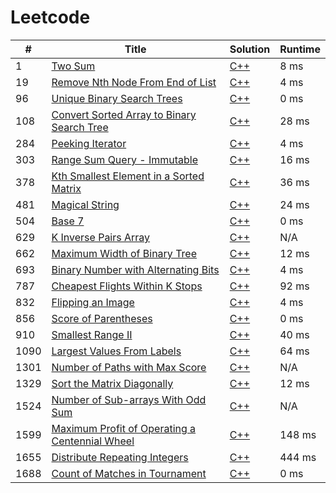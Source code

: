 # Leetcode

| # | Title | Solution | Runtime |
|---| ----- | -------- | ------- |
|1|[ Two Sum](https://leetcode.com/problems/two-sum/)|[C++](./solutions/1.%20Two%20Sum.cpp)|8 ms|
|19|[ Remove Nth Node From End of List](https://leetcode.com/problems/remove-nth-node-from-end-of-list/)|[C++](./solutions/19.%20Remove%20Nth%20Node%20From%20End%20of%20List.cpp)|4 ms|
|96|[ Unique Binary Search Trees](https://leetcode.com/problems/unique-binary-search-trees/)|[C++](./solutions/96.%20Unique%20Binary%20Search%20Trees.cpp)|0 ms|
|108|[ Convert Sorted Array to Binary Search Tree](https://leetcode.com/problems/convert-sorted-array-to-binary-search-tree/)|[C++](./solutions/108.%20Convert%20Sorted%20Array%20to%20Binary%20Search%20Tree.cpp)|28 ms|
|284|[ Peeking Iterator](https://leetcode.com/problems/peeking-iterator/)|[C++](./solutions/284.%20Peeking%20Iterator.cpp)|4 ms|
|303|[ Range Sum Query - Immutable](https://leetcode.com/problems/range-sum-query-immutable/)|[C++](./solutions/303.%20Range%20Sum%20Query%20-%20Immutable.cpp)|16 ms|
|378|[ Kth Smallest Element in a Sorted Matrix](https://leetcode.com/problems/kth-smallest-element-in-a-sorted-matrix/)|[C++](./solutions/378.%20Kth%20Smallest%20Element%20in%20a%20Sorted%20Matrix.cpp)|36 ms|
|481|[ Magical String](https://leetcode.com/problems/magical-string/)|[C++](./solutions/481.%20Magical%20String.cpp)|24 ms|
|504|[ Base 7](https://leetcode.com/problems/base-7/)|[C++](./solutions/504.%20Base%207.cpp)|0 ms|
|629|[ K Inverse Pairs Array](https://leetcode.com/problems/k-inverse-pairs-array/)|[C++](./solutions/629.%20K%20Inverse%20Pairs%20Array.cpp)|N/A|
|662|[ Maximum Width of Binary Tree](https://leetcode.com/problems/maximum-width-of-binary-tree/)|[C++](./solutions/662.%20Maximum%20Width%20of%20Binary%20Tree.cpp)|12 ms|
|693|[ Binary Number with Alternating Bits](https://leetcode.com/problems/binary-number-with-alternating-bits/)|[C++](./solutions/693.%20Binary%20Number%20with%20Alternating%20Bits.cpp)|4 ms|
|787|[ Cheapest Flights Within K Stops](https://leetcode.com/problems/cheapest-flights-within-k-stops/)|[C++](./solutions/787.%20Cheapest%20Flights%20Within%20K%20Stops.cpp)|92 ms|
|832|[ Flipping an Image](https://leetcode.com/problems/flipping-an-image/)|[C++](./solutions/832.%20Flipping%20an%20Image.cpp)|4 ms|
|856|[ Score of Parentheses](https://leetcode.com/problems/score-of-parentheses/)|[C++](./solutions/856.%20Score%20of%20Parentheses.cpp)|0 ms|
|910|[ Smallest Range II](https://leetcode.com/problems/smallest-range-ii/)|[C++](./solutions/910.%20Smallest%20Range%20II.cpp)|40 ms|
|1090|[ Largest Values From Labels](https://leetcode.com/problems/largest-values-from-labels/)|[C++](./solutions/1090.%20Largest%20Values%20From%20Labels.cpp)|64 ms|
|1301|[ Number of Paths with Max Score](https://leetcode.com/problems/number-of-paths-with-max-score/)|[C++](./solutions/1301.%20Number%20of%20Paths%20with%20Max%20Score.cpp)|N/A|
|1329|[ Sort the Matrix Diagonally](https://leetcode.com/problems/sort-the-matrix-diagonally/)|[C++](./solutions/1329.%20Sort%20the%20Matrix%20Diagonally.cpp)|12 ms|
|1524|[ Number of Sub-arrays With Odd Sum](https://leetcode.com/problems/number-of-sub-arrays-with-odd-sum/)|[C++](./solutions/1524.%20Number%20of%20Sub-arrays%20With%20Odd%20Sum.cpp)|N/A|
|1599|[ Maximum Profit of Operating a Centennial Wheel](https://leetcode.com/problems/maximum-profit-of-operating-a-centennial-wheel/)|[C++](./solutions/1599.%20Maximum%20Profit%20of%20Operating%20a%20Centennial%20Wheel.cpp)|148 ms|
|1655|[ Distribute Repeating Integers](https://leetcode.com/problems/distribute-repeating-integers/)|[C++](./solutions/1655.%20Distribute%20Repeating%20Integers.cpp)|444 ms|
|1688|[ Count of Matches in Tournament](https://leetcode.com/problems/count-of-matches-in-tournament/)|[C++](./solutions/1688.%20Count%20of%20Matches%20in%20Tournament.cpp)|0 ms|
